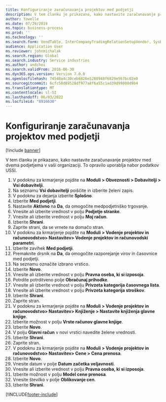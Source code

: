 ```yaml
---
title: Konfiguriranje zaračunavanja projektov med podjetji
description: V tem članku je prikazano, kako nastavite zaračunavanje projektov med dvema podjetjema v vaši organizaciji.
author: Yowelle
ms.date: 07/29/2019
ms.topic: business-process
ms.prod: ''
ms.technology: ''
ms.search.form: VendTable, InterCompanyTradingRelationSetupVendor, SysDataAreaSelectLookup, ProjParameters, ProjPosting, ProjTransferPrice
audience: Application User
ms.reviewer: johnmichalak
ms.search.region: Global
ms.search.industry: Service industries
ms.author: andchoi
ms.search.validFrom: 2016-06-30
ms.dyn365.ops.version: Version 7.0.0
ms.openlocfilehash: 74548a4c30ceb6826e5280948f6829e567bc02e0
ms.sourcegitcommit: 6cfc50d89528df977a8f6a55c1ad39d99800d9b4
ms.translationtype: MT
ms.contentlocale: sl-SI
ms.lasthandoff: 06/03/2022
ms.locfileid: "8916630"
---
```

# <a name="configure-intercompany-project-invoicing"></a>Konfiguriranje zaračunavanja projektov med podjetji

[!include [banner](../../includes/banner.md)]

V tem članku je prikazano, kako nastavite zaračunavanje projektov med dvema podjetjema v vaši organizaciji. To opravilo uporablja nabor podatkov USSI.

1. V podoknu za krmarjenje pojdite na **Moduli > Obveznosti > Dobavitelji > Vsi dobavitelji**.
2. Na seznamu **Vsi dobavitelji** poiščite in izberite želeni zapis.
3. V podoknu za dejanja izberite **Splošno**.
4. Izberite **Med podjetji**.
5. Nastavite **Aktivno** na **Da**, da omogočite medpodjetniško trgovanje.
6. Vnesite ali izberite vrednost v polju **Podjetje stranke**.
7. Vnesite ali izberite vrednost v polju **Moj račun**.
8. Izberite **Shrani**.
9. Zaprite strani, da se vrnete na domačo stran.
10. V podoknu za krmarjenje pojdite na **Moduli > Vodenje projektov in računovodstvo> Nastavitev> Vodenje projektov in računovodski parametri**.
11. Izberite zavihek **Med podjetji**.
12. Premaknite drsnik na **Da**, da omogočite razporejanje virov in časovnice med podjetji.
13. Na seznamu označite izbrano vrstico.
14. Izberite **Novo**.
15. Vnesite ali izberite vrednost v polju **Pravna oseba, ki si izposoja**.
16. Potrdite potrditveno polje **Obračunaj prihodke**.
17. Vnesite ali izberite vrednost v polju **Privzeta kategorija časovnega lista**.
18. Vnesite ali izberite vrednost v polju **Privzeta kategorija stroškov**.
19. Izberite **Shrani**.
20. Zaprite stran.
21. V podoknu za krmarjenje pojdite na **Moduli > Vodenje projektov in računovodstvo> Nastavitev> Knjiženje > Nastavite knjiženja glavne knjige**.
22. Izberite možnost v polju **Vrste računov glavne knjige**.
23. Izberite **Novo**.
24. V polju **Glavni račun** v novi vrstici navedite želene vrednosti.
25. Izberite **Shrani**.
26. Zaprite stran.
27. V podoknu za krmarjenje pojdite na **Moduli > Vodenje projektov in računovodstvo> Nastavitev> Cene > Cena prenosa**.
28. Izberite **Novo**.
29. Vnesite datum v polje **Datum začetka veljavnosti**.
30. Vnesite ali izberite vrednost v polju **Pravna oseba, ki si izposoja**.
31. Izberite možnost v polju **Model cene prenosa**.
32. Vnesite številko v polje **Oblikovanje cen**.
33. Izberite **Shrani**.



[!INCLUDE[footer-include](../../includes/footer-banner.md)]